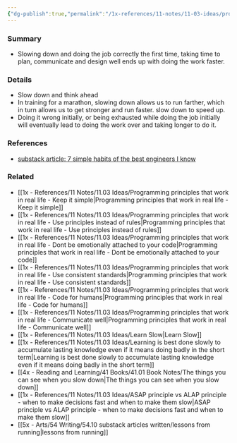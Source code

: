 ```yaml
---
{"dg-publish":true,"permalink":"/1x-references/11-notes/11-03-ideas/programming-principles-that-work-in-real-life-slow-down-to-speed-up/","title":"Programming principles that work in real life - Slow down to speed up","created":"2024-09-26T17:31:55.193+03:00","updated":"2024-09-28T07:59:42.251+03:00"}
---
```



### Summary
- Slowing down and doing the job correctly the first time, taking time to plan, communicate and design well ends up with doing the work faster.

### Details
- Slow down and think ahead
- In training for a marathon, slowing down allows us to run farther, which in turn allows us to get stronger and run faster. slow down to speed up.
- Doing it wrong initially, or being exhausted while doing the job initially will eventually lead to doing the work over and taking longer to do it.

### References
- [substack article: 7 simple habits of the best engineers I know](https://read.engineerscodex.com/p/7-simple-habits-of-the-top-1-of-engineers)

### Related
- [[1x - References/11 Notes/11.03 Ideas/Programming principles that work in real life - Keep it simple\|Programming principles that work in real life - Keep it simple]]
- [[1x - References/11 Notes/11.03 Ideas/Programming principles that work in real life - Use principles instead of rules\|Programming principles that work in real life - Use principles instead of rules]]
- [[1x - References/11 Notes/11.03 Ideas/Programming principles that work in real life - Dont be emotionally attached to your code\|Programming principles that work in real life - Dont be emotionally attached to your code]]
- [[1x - References/11 Notes/11.03 Ideas/Programming principles that work in real life - Use consistent standards\|Programming principles that work in real life - Use consistent standards]]
- [[1x - References/11 Notes/11.03 Ideas/Programming principles that work in real life - Code for humans\|Programming principles that work in real life - Code for humans]]
- [[1x - References/11 Notes/11.03 Ideas/Programming principles that work in real life - Communicate well\|Programming principles that work in real life - Communicate well]]
- [[1x - References/11 Notes/11.03 Ideas/Learn Slow\|Learn Slow]]
- [[1x - References/11 Notes/11.03 Ideas/Learning is best done slowly to accumulate lasting knowledge even if it means doing badly in the short term\|Learning is best done slowly to accumulate lasting knowledge even if it means doing badly in the short term]]
- [[4x - Reading and Learning/41 Books/41.01 Book Notes/The things you can see when you slow down\|The things you can see when you slow down]]
- [[1x - References/11 Notes/11.03 Ideas/ASAP principle vs ALAP principle - when to make decisions fast and when to make them slow\|ASAP principle vs ALAP principle - when to make decisions fast and when to make them slow]]
- [[5x - Arts/54 Writing/54.10 substack articles written/lessons from running\|lessons from running]]